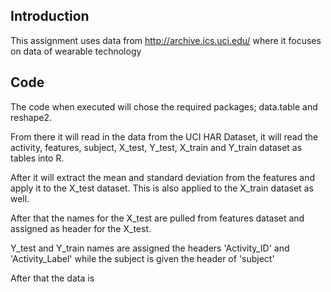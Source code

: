 ## Introduction

This assignment uses data from http://archive.ics.uci.edu/ where it focuses on data of wearable technology


## Code

The code when executed will chose the required packages; data.table and reshape2. 

From there it will read in the data from the UCI HAR Dataset, it will read the activity, features, subject, X_test, Y_test, X_train and Y_train dataset as tables into R. 

After it will extract the mean and standard deviation from the features and apply it to the X_test dataset. This is also applied to the X_train dataset as well. 

After that the names for the X_test are pulled from features dataset and assigned as header for the X_test.

Y_test and Y_train names are assigned the headers 'Activity_ID' and 'Activity_Label' while the subject is given the header of 'subject'

After that the data is 